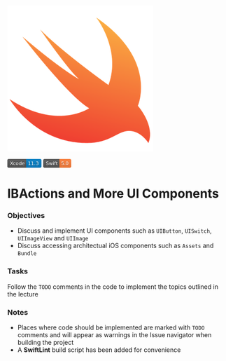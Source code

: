 ![icon](./IBActions_MoreUIComponents/Assets.xcassets/icon.imageset/icon.png)

![Xcode 11.3](./IBActions_MoreUIComponents/Assets.xcassets/Xcode-11.3-blue.imageset/Xcode-11.3-blue.png)
![Swift 5.0](./IBActions_MoreUIComponents/Assets.xcassets/Swift-5.0-orange.imageset/Swift-5.0-orange.png)

# IBActions and More UI Components

### Objectives
* Discuss and implement UI components such as `UIButton`, `UISwitch`, `UIImageView` and `UIImage`
* Discuss accessing architectual iOS components such as `Assets` and `Bundle`

### Tasks
Follow the `TODO` comments in the code to implement the topics outlined in the lecture

### Notes
* Places where code should be implemented are marked with `TODO` comments and will appear as warnings in the Issue navigator when building the project
* A __SwiftLint__ build script has been added for convenience
